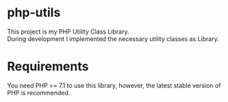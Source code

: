 # php-utils
This project is my PHP Utility Class Library.  
During development I implemented the necessary utility classes as Library.

# Requirements
You need PHP >= 7.1 to use this library, however, the latest stable version of PHP is recommended.
